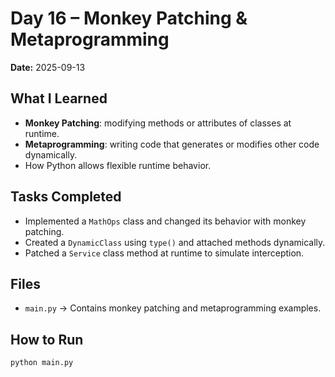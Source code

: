 # Day 16 – Monkey Patching & Metaprogramming

**Date:** 2025-09-13  

## What I Learned
- **Monkey Patching**: modifying methods or attributes of classes at runtime.
- **Metaprogramming**: writing code that generates or modifies other code dynamically.
- How Python allows flexible runtime behavior.

## Tasks Completed
- Implemented a `MathOps` class and changed its behavior with monkey patching.
- Created a `DynamicClass` using `type()` and attached methods dynamically.
- Patched a `Service` class method at runtime to simulate interception.

## Files
- `main.py` → Contains monkey patching and metaprogramming examples.

## How to Run
```bash
python main.py
